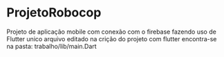 # ProjetoRobocop
Projeto de aplicação mobile com conexão com o firebase fazendo uso de Flutter
unico arquivo editado na crição do projeto com flutter encontra-se na pasta: trabalho/lib/main.Dart
